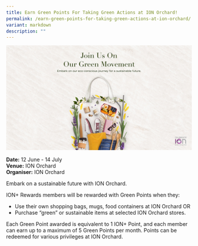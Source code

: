 ```yaml
---
title: Earn Green Points For Taking Green Actions at ION Orchard!
permalink: /earn-green-points-for-taking-green-actions-at-ion-orchard/
variant: markdown
description: ""
---
```

![Earn Green Points for Taking Green Actions at ION Orchard](/images/Retail%20FB%20Deals/Earn_Green_Points_For_Taking_Green_Actions_at_ION_Orchard_.jpg)

**Date:** 12 June - 14 July<br>
**Venue:** ION Orchard<br>
**Organiser:** ION Orchard

Embark on a sustainable future with ION Orchard.&nbsp;&nbsp;

ION+ Rewards members will be rewarded with Green Points when they: 
* Use their own shopping bags, mugs, food containers at ION Orchard OR 
* Purchase “green” or sustainable items at selected ION Orchard stores.&nbsp;

Each Green Point awarded is equivalent to 1 ION+ Point, and each member can earn up to a maximum of 5 Green Points per month. Points can be redeemed for various privileges at ION Orchard.

<a class="btn-link" target="_blank" href="https://www.ionorchard.com/en/deal/earn-1-green-point.html">
	<img src="/images/more-info-btn.png">
</a>

<style>
	.btn-link {
		display: none;
	}
	a.btn-link[target="_blank"]:after {
	display: none;
}
	.btn-link > img {
		width: 100%;
	}
</style>